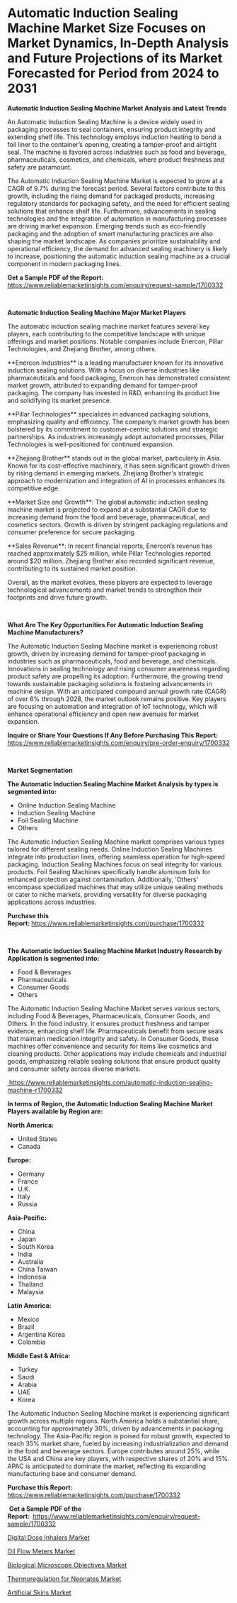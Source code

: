 <p><h1>Automatic Induction Sealing Machine Market Size Focuses on Market Dynamics, In-Depth Analysis and Future Projections of its Market Forecasted for Period from 2024 to 2031</h1></p><p><strong>Automatic Induction Sealing Machine Market Analysis and Latest Trends</strong></p>
<p><p>An Automatic Induction Sealing Machine is a device widely used in packaging processes to seal containers, ensuring product integrity and extending shelf life. This technology employs induction heating to bond a foil liner to the container’s opening, creating a tamper-proof and airtight seal. The machine is favored across industries such as food and beverage, pharmaceuticals, cosmetics, and chemicals, where product freshness and safety are paramount.</p><p>The Automatic Induction Sealing Machine Market is expected to grow at a CAGR of 9.7% during the forecast period. Several factors contribute to this growth, including the rising demand for packaged products, increasing regulatory standards for packaging safety, and the need for efficient sealing solutions that enhance shelf life. Furthermore, advancements in sealing technologies and the integration of automation in manufacturing processes are driving market expansion. Emerging trends such as eco-friendly packaging and the adoption of smart manufacturing practices are also shaping the market landscape. As companies prioritize sustainability and operational efficiency, the demand for advanced sealing machinery is likely to increase, positioning the automatic induction sealing machine as a crucial component in modern packaging lines.</p></p>
<p><strong>Get a Sample PDF of the Report:&nbsp;</strong> <a href="https://www.reliablemarketinsights.com/enquiry/request-sample/1700332?utm_campaign=1772&utm_medium=2&utm_source=Github&utm_content=ia&utm_term=21102024&utm_id=automatic-induction-sealing-machine">https://www.reliablemarketinsights.com/enquiry/request-sample/1700332</a></p>
<p>&nbsp;</p>
<p><strong>Automatic Induction Sealing Machine Major Market Players</strong></p>
<p><p>The automatic induction sealing machine market features several key players, each contributing to the competitive landscape with unique offerings and market positions. Notable companies include Enercon, Pillar Technologies, and Zhejiang Brother, among others.</p><p>**Enercon Industries** is a leading manufacturer known for its innovative induction sealing solutions. With a focus on diverse industries like pharmaceuticals and food packaging, Enercon has demonstrated consistent market growth, attributed to expanding demand for tamper-proof packaging. The company has invested in R&D, enhancing its product line and solidifying its market presence.</p><p>**Pillar Technologies** specializes in advanced packaging solutions, emphasizing quality and efficiency. The company’s market growth has been bolstered by its commitment to customer-centric solutions and strategic partnerships. As industries increasingly adopt automated processes, Pillar Technologies is well-positioned for continued expansion.</p><p>**Zhejiang Brother** stands out in the global market, particularly in Asia. Known for its cost-effective machinery, it has seen significant growth driven by rising demand in emerging markets. Zhejiang Brother's strategic approach to modernization and integration of AI in processes enhances its competitive edge.</p><p>**Market Size and Growth**: The global automatic induction sealing machine market is projected to expand at a substantial CAGR due to increasing demand from the food and beverage, pharmaceutical, and cosmetics sectors. Growth is driven by stringent packaging regulations and consumer preference for secure packaging.</p><p>**Sales Revenue**: In recent financial reports, Enercon’s revenue has reached approximately $25 million, while Pillar Technologies reported around $20 million. Zhejiang Brother also recorded significant revenue, contributing to its sustained market position.</p><p>Overall, as the market evolves, these players are expected to leverage technological advancements and market trends to strengthen their footprints and drive future growth.</p></p>
<p>&nbsp;</p>
<p><strong>What Are The Key Opportunities For Automatic Induction Sealing Machine Manufacturers?</strong></p>
<p><p>The Automatic Induction Sealing Machine market is experiencing robust growth, driven by increasing demand for tamper-proof packaging in industries such as pharmaceuticals, food and beverage, and chemicals. Innovations in sealing technology and rising consumer awareness regarding product safety are propelling its adoption. Furthermore, the growing trend towards sustainable packaging solutions is fostering advancements in machine design. With an anticipated compound annual growth rate (CAGR) of over 6% through 2028, the market outlook remains positive. Key players are focusing on automation and integration of IoT technology, which will enhance operational efficiency and open new avenues for market expansion.</p></p>
<p><strong>Inquire or Share Your Questions If Any Before Purchasing This Report:</strong> <a href="https://www.reliablemarketinsights.com/enquiry/pre-order-enquiry/1700332?utm_campaign=1772&utm_medium=2&utm_source=Github&utm_content=ia&utm_term=21102024&utm_id=automatic-induction-sealing-machine">https://www.reliablemarketinsights.com/enquiry/pre-order-enquiry/1700332</a></p>
<p>&nbsp;</p>
<p><strong>Market Segmentation</strong></p>
<p><strong>The Automatic Induction Sealing Machine Market Analysis by types is segmented into:</strong></p>
<p><ul><li>Online Induction Sealing Machine</li><li>Induction Sealing Machine</li><li>Foil Sealing Machine</li><li>Others</li></ul></p>
<p><p>The Automatic Induction Sealing Machine market comprises various types tailored for different sealing needs. Online Induction Sealing Machines integrate into production lines, offering seamless operation for high-speed packaging. Induction Sealing Machines focus on seal integrity for various products. Foil Sealing Machines specifically handle aluminum foils for enhanced protection against contamination. Additionally, 'Others' encompass specialized machines that may utilize unique sealing methods or cater to niche markets, providing versatility for diverse packaging applications across industries.</p></p>
<p><strong>Purchase this Report:&nbsp;</strong><a href="https://www.reliablemarketinsights.com/purchase/1700332?utm_campaign=1772&utm_medium=2&utm_source=Github&utm_content=ia&utm_term=21102024&utm_id=automatic-induction-sealing-machine">https://www.reliablemarketinsights.com/purchase/1700332</a></p>
<p>&nbsp;</p>
<p><strong>The Automatic Induction Sealing Machine Market Industry Research by Application is segmented into:</strong></p>
<p><ul><li>Food & Beverages</li><li>Pharmaceuticals</li><li>Consumer Goods</li><li>Others</li></ul></p>
<p><p>The Automatic Induction Sealing Machine Market serves various sectors, including Food & Beverages, Pharmaceuticals, Consumer Goods, and Others. In the food industry, it ensures product freshness and tamper evidence, enhancing shelf life. Pharmaceuticals benefit from secure seals that maintain medication integrity and safety. In Consumer Goods, these machines offer convenience and security for items like cosmetics and cleaning products. Other applications may include chemicals and industrial goods, emphasizing reliable sealing solutions that ensure product quality and consumer safety across diverse markets.</p></p>
<p><a href="https://www.reliablemarketinsights.com/automatic-induction-sealing-machine-r1700332?utm_campaign=1772&utm_medium=2&utm_source=Github&utm_content=ia&utm_term=21102024&utm_id=automatic-induction-sealing-machine">&nbsp;https://www.reliablemarketinsights.com/automatic-induction-sealing-machine-r1700332</a></p>
<p><strong>In terms of Region, the Automatic Induction Sealing Machine Market Players available by Region are:</strong></p>
<p>
    <p> <strong> North America: </strong>
        <ul>
            <li>United States</li>
            <li>Canada</li>
        </ul>
        </p> 
    <p> <strong> Europe: </strong>
        <ul>
            <li>Germany</li>
            <li>France</li>
            <li>U.K.</li>
            <li>Italy</li>
            <li>Russia</li>
        </ul>
        </p> 
    <p> <strong> Asia-Pacific: </strong>
        <ul>
            <li>China</li>
            <li>Japan</li>
            <li>South Korea</li>
            <li>India</li>
            <li>Australia</li>
            <li>China Taiwan</li>
            <li>Indonesia</li>
            <li>Thailand</li>
            <li>Malaysia</li>
        </ul>
        </p> 
    <p> <strong> Latin America: </strong>
        <ul>
            <li>Mexico</li>
            <li>Brazil</li>
            <li>Argentina Korea</li>
            <li>Colombia</li>
        </ul>
        </p> 
    <p> <strong> Middle East & Africa: </strong>
        <ul>
            <li>Turkey</li>
            <li>Saudi</li>
            <li>Arabia</li>
            <li>UAE</li>
            <li>Korea</li>
        </ul>
    </p>
    </p>
<p><p>The Automatic Induction Sealing Machine market is experiencing significant growth across multiple regions. North America holds a substantial share, accounting for approximately 30%, driven by advancements in packaging technology. The Asia-Pacific region is poised for robust growth, expected to reach 35% market share, fueled by increasing industrialization and demand in the food and beverage sectors. Europe contributes around 25%, while the USA and China are key players, with respective shares of 20% and 15%. APAC is anticipated to dominate the market, reflecting its expanding manufacturing base and consumer demand.</p></p>
<p><strong>Purchase this Report: </strong><a href="https://www.reliablemarketinsights.com/purchase/1700332?utm_campaign=1772&utm_medium=2&utm_source=Github&utm_content=ia&utm_term=21102024&utm_id=automatic-induction-sealing-machine">https://www.reliablemarketinsights.com/purchase/1700332</a></p>
<p>&nbsp;<strong>Get a Sample PDF of the Report:&nbsp;&nbsp;</strong><a href="https://www.reliablemarketinsights.com/enquiry/request-sample/1700332?utm_campaign=1772&utm_medium=2&utm_source=Github&utm_content=ia&utm_term=21102024&utm_id=automatic-induction-sealing-machine">https://www.reliablemarketinsights.com/enquiry/request-sample/1700332</a></p>
<p><strong></strong></p>
<p><p><a href="https://www.linkedin.com/pulse/strategic-market-insights-navigating-global-digital-dose-inhalers-qqg8c?utm_campaign=1772&utm_medium=2&utm_source=Github&utm_content=ia&utm_term=21102024&utm_id=automatic-induction-sealing-machine">Digital Dose Inhalers Market</a></p><p><a href="https://github.com/ParvinKhatun77/Market-Research-Report-List-1/blob/main/oil-flow-meters-market.md?utm_campaign=1772&utm_medium=2&utm_source=Github&utm_content=ia&utm_term=21102024&utm_id=automatic-induction-sealing-machine">Oil Flow Meters Market</a></p><p><a href="https://www.linkedin.com/pulse/global-biological-microscope-objectives-market-trends-innovations-u99mc?utm_campaign=1772&utm_medium=2&utm_source=Github&utm_content=ia&utm_term=21102024&utm_id=automatic-induction-sealing-machine">Biological Microscope Objectives Market</a></p><p><a href="https://www.linkedin.com/pulse/thermoregulation-neonates-market-growth-segmentation-regional-zcrsc?utm_campaign=1772&utm_medium=2&utm_source=Github&utm_content=ia&utm_term=21102024&utm_id=automatic-induction-sealing-machine">Thermoregulation for Neonates Market</a></p><p><a href="https://www.linkedin.com/pulse/exploring-artificial-skins-market-dynamics-revenue-analysis-8t6wc?utm_campaign=1772&utm_medium=2&utm_source=Github&utm_content=ia&utm_term=21102024&utm_id=automatic-induction-sealing-machine">Artificial Skins Market</a></p></p>